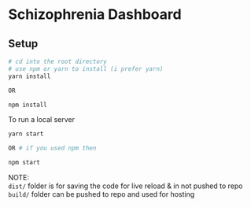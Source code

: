 # Schizophrenia Dashboard

## Setup

```bash
# cd into the root directory
# use npm or yarn to install (i prefer yarn)
yarn install

OR

npm install
```

To run a local server
```bash
yarn start

OR # if you used npm then

npm start
```

NOTE:  
`dist/` folder is for saving the code for live reload & in not pushed to repo
`build/` folder can be pushed to repo and used for hosting
